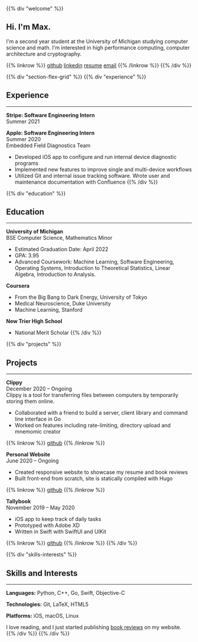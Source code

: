 ---
---

{{% div "welcome" %}}
## Hi. I'm Max.
I'm a second year student at the University of Michigan studying computer science and math. I'm interested in high performance computing, computer architecture and cryptography.

{{% linkrow %}}
[github](https://github.com/mbickers)
[linkedin](https://www.linkedin.com/in/maxbickers)
[resume](/MaxBickersResume.pdf)
[email](mailto:mbickers@umich.edu)
{{% /linkrow %}}
{{% /div %}}

{{% div "section-flex-grid" %}}
{{% div "experience" %}}
## Experience
***
**Stripe: Software Engineering Intern**<br>
Summer 2021

**Apple: Software Engineering Intern**<br>
Summer 2020<br>
Embedded Field Diagnostics Team
- Developed iOS app to configure and run internal device diagnostic programs
- Implemented new features to improve single and multi-device workflows
- Utilized Git and internal issue tracking software. Wrote user and maintenance documentation with Confluence
{{% /div %}}

{{% div "education" %}}
## Education
***
**University of Michigan**<br>
BSE Computer Science, Mathematics Minor
- Estimated Graduation Date: April 2022
- GPA: 3.95
- Advanced Coursework: Machine Learning, Software Engineering, Operating Systems, Introduction to Theoretical Statistics, Linear Algebra, Introduction to Analysis.<br>

**Coursera**
- From the Big Bang to Dark Energy, University of Tokyo
- Medical Neuroscience, Duke University
- Machine Learning, Stanford

**New Trier High School**
- National Merit Scholar
{{% /div %}}

{{% div "projects" %}}
## Projects
***
**Clippy**<br>
December 2020 &ndash; Ongoing<br>
Clippy is a tool for transferring files between computers by temporarily storing them online.
- Collaborated with a friend to build a server, client library and command line interface in Go
- Worked on features including rate-limiting, directory upload and mnemomic creator

{{% linkrow %}}
[github](https://github.com/evanweissburg/clippy)
{{% /linkrow %}}

**Personal Website**<br>
June 2020 &ndash; Ongoing
- Created responsive website to showcase my resume and book reviews
- Built front-end from scratch, site is statically compiled with Hugo

{{% linkrow %}}
[github](https://github.com/mbickers/personal-site)
{{% /linkrow %}}

**Tallybook**<br>
November 2019 &ndash; May 2020
- iOS app to keep track of daily tasks
- Prototyped with Adobe XD
- Written in Swift with SwiftUI and UIKit

{{% linkrow %}}
[github](https://github.com/mbickers/tallybook)
{{% /linkrow %}}
{{% /div %}}

{{% div "skills-interests" %}}
## Skills and Interests
***
**Languages:** Python, C++, Go, Swift, Objective-C

**Technologies:** Git, LaTeX, HTML5

**Platforms:** iOS, macOS, Linux

I love reading, and I just started publishing [book reviews](/bookshelf) on my website.
{{% /div %}}
{{% /div %}}
